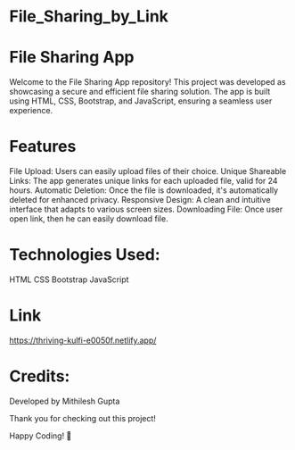 # File_Sharing_by_Link

# File Sharing App
Welcome to the File Sharing App repository! This project was developed as showcasing a secure and efficient file sharing solution. The app is built using HTML, CSS, Bootstrap, and JavaScript, ensuring a seamless user experience.


# Features
File Upload: Users can easily upload files of their choice.
Unique Shareable Links: The app generates unique links for each uploaded file, valid for 24 hours.
Automatic Deletion: Once the file is downloaded, it's automatically deleted for enhanced privacy.
Responsive Design: A clean and intuitive interface that adapts to various screen sizes.
Downloading File: Once user open link, then he can easily download file.


# Technologies Used:
HTML
CSS
Bootstrap
JavaScript


# Link 
https://thriving-kulfi-e0050f.netlify.app/


# Credits:
Developed by Mithilesh Gupta

Thank you for checking out this project!

Happy Coding! 🚀
